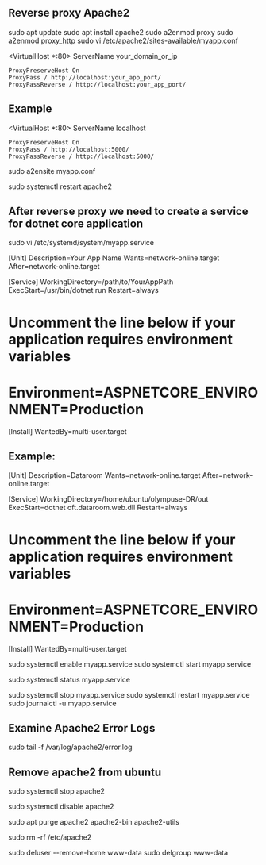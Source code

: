 Reverse proxy Apache2 
---------------------
sudo apt update
sudo apt install apache2
sudo a2enmod proxy
sudo a2enmod proxy_http
sudo vi /etc/apache2/sites-available/myapp.conf


<VirtualHost *:80>
    ServerName your_domain_or_ip

    ProxyPreserveHost On
    ProxyPass / http://localhost:your_app_port/
    ProxyPassReverse / http://localhost:your_app_port/
</VirtualHost>


Example
-------
<VirtualHost *:80>
    ServerName localhost

    ProxyPreserveHost On
    ProxyPass / http://localhost:5000/
    ProxyPassReverse / http://localhost:5000/
</VirtualHost>


sudo a2ensite myapp.conf

sudo systemctl restart apache2


After reverse proxy we need to create a service for dotnet core application
----------------------------------------------------------------------------
sudo vi /etc/systemd/system/myapp.service


[Unit]
Description=Your App Name
Wants=network-online.target
After=network-online.target

[Service]
WorkingDirectory=/path/to/YourAppPath
ExecStart=/usr/bin/dotnet run
Restart=always
# Uncomment the line below if your application requires environment variables
# Environment=ASPNETCORE_ENVIRONMENT=Production

[Install]
WantedBy=multi-user.target


Example:
--------
[Unit]
Description=Dataroom
Wants=network-online.target
After=network-online.target

[Service]
WorkingDirectory=/home/ubuntu/olympuse-DR/out
ExecStart=dotnet oft.dataroom.web.dll
Restart=always
# Uncomment the line below if your application requires environment variables
# Environment=ASPNETCORE_ENVIRONMENT=Production

[Install]
WantedBy=multi-user.target


sudo systemctl enable myapp.service
sudo systemctl start myapp.service

sudo systemctl status myapp.service

sudo systemctl stop myapp.service
sudo systemctl restart myapp.service
sudo journalctl -u myapp.service


Examine Apache2 Error Logs
--------------------------
sudo tail -f /var/log/apache2/error.log




Remove apache2 from ubuntu
----------------------------
sudo systemctl stop apache2

sudo systemctl disable apache2

sudo apt purge apache2 apache2-bin apache2-utils

sudo rm -rf /etc/apache2

sudo deluser --remove-home www-data
sudo delgroup www-data